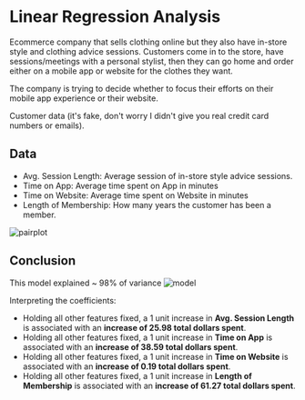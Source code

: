 
# Linear Regression Analysis

Ecommerce company that sells clothing online but they also have in-store style and clothing advice sessions. Customers come in to the store, have sessions/meetings with a personal stylist, then they can go home and order either on a mobile app or website for the clothes they want.

The company is trying to decide whether to focus their efforts on their mobile app experience or their website.

Customer data (it's fake, don't worry I didn't give you real credit card numbers or emails).

## Data


* Avg. Session Length: Average session of in-store style advice sessions.
* Time on App: Average time spent on App in minutes
* Time on Website: Average time spent on Website in minutes
* Length of Membership: How many years the customer has been a member. 

![pairplot](https://user-images.githubusercontent.com/64975026/84069972-00faa600-a991-11ea-852d-39851af4761a.png)


## Conclusion

This model explained ~ 98% of variance
![model](https://user-images.githubusercontent.com/64975026/84070076-2982a000-a991-11ea-99d1-f7cea5836dfa.png)

Interpreting the coefficients:

- Holding all other features fixed, a 1 unit increase in **Avg. Session Length** is associated with an **increase of 25.98 total dollars spent**.
- Holding all other features fixed, a 1 unit increase in **Time on App** is associated with an **increase of 38.59 total dollars spent**.
- Holding all other features fixed, a 1 unit increase in **Time on Website** is associated with an **increase of 0.19 total dollars spent**.
- Holding all other features fixed, a 1 unit increase in **Length of Membership** is associated with an **increase of 61.27 total dollars spent**.
